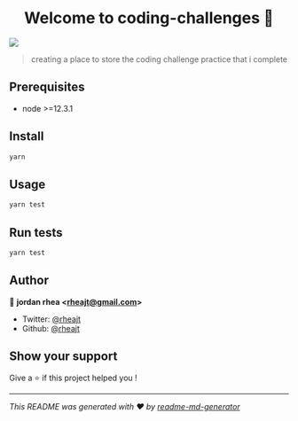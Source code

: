 <h1 align="center">Welcome to coding-challenges 👋</h1>
<p>
  <img src="https://img.shields.io/badge/version-1.0.0-blue.svg?cacheSeconds=2592000" />
</p>

> creating a place to store the coding challenge practice that i complete

## Prerequisites

- node &gt;=12.3.1

## Install

```sh
yarn
```

## Usage

```sh
yarn test
```

## Run tests

```sh
yarn test
```

## Author

👤 **jordan rhea &lt;rheajt@gmail.com&gt;**

* Twitter: [@rheajt](https://twitter.com/rheajt)
* Github: [@rheajt](https://github.com/rheajt)

## Show your support

Give a ⭐️ if this project helped you !

***
_This README was generated with ❤️ by [readme-md-generator](https://github.com/kefranabg/readme-md-generator)_